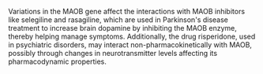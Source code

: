Variations in the MAOB gene affect the interactions with MAOB inhibitors like selegiline and rasagiline, which are used in Parkinson's disease treatment to increase brain dopamine by inhibiting the MAOB enzyme, thereby helping manage symptoms. Additionally, the drug risperidone, used in psychiatric disorders, may interact non-pharmacokinetically with MAOB, possibly through changes in neurotransmitter levels affecting its pharmacodynamic properties.